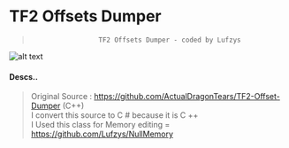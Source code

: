 # TF2 Offsets Dumper
>                      TF2 Offsets Dumper - coded by Lufzys
![alt text](https://github.com/Lufzys/TF2OffsetsDumper/blob/main/lf.ico?raw=true)
#### Descs..
> Original Source : https://github.com/ActualDragonTears/TF2-Offset-Dumper (C++)                                                                                                            
I convert this source to C # because it is C ++                                                                                                                                     
I Used this class for Memory editing = https://github.com/Lufzys/NullMemory
